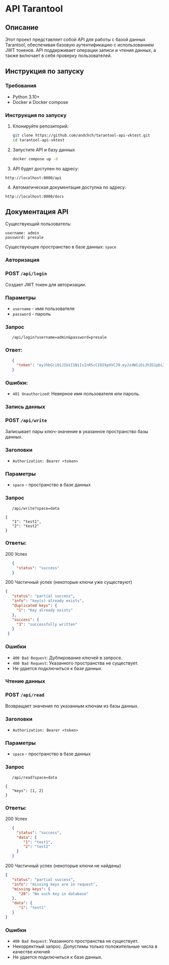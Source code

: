 # API Tarantool

## Описание

Этот проект представляет собой API для работы с базой данных Tarantool, 
обеспечивая базовую аутентификацию с использованием JWT токенов. 
API поддерживает операции записи и чтения данных, а также включает в себя проверку пользователей.

## Инструкция по запуску

### Требования

- Python 3.10+
- Docker и Docker compose

### Инструкция по запуску

1. Клонируйте репозиторий:
   ```bash
   git clone https://github.com/andchch/tarantool-api-vktest.git
   cd tarantool-api-vktest
   ```
2. Запустите API и базу данных
   ```bash
   docker compose up -d
   ```
3. API будет доступен по адресу:
```
http://localhost:8000/api
```
4. Автоматическая документация доступна по адресу:
```
http://localhost:8000/docs
```

## Документация API

Существующий пользователь: 
```
username: admin
password: presale
```
Существующее пространство в базе данных: `space`

### Авторизация

### POST `/api/login`

Создает JWT токен для авторизации.

### Параметры
* `username` - имя пользователя
* `password` - пароль

### Запрос
   ```
      /api/login?username=admin&password=presale
   ```

### Ответ:
   ```json
      {
        "token": "eyJhbGciOiJIUzI1NiIsInR5cCI6IkpXVCJ9.eyJzdWIiOiJhZG1pbiIsImV4cCI6MTcyNDE4MzkzMn0.Hg8k-9geSDakA9IY50yMrKQOqrjO8qgcgjv9H-fkRvM"
      }
   ```

### Ошибки:
* `401 Unauthorized`: Неверное имя пользователя или пароль.

### Запись данных

### POST `/api/write`

Записывает пары ключ-значение в указанное пространство базы данных.

### Заголовки
* `Authorization: Bearer <token>`

### Параметры
* `space` - пространство в базе данных

### Запрос
   ```
      /api/write?space=data
   
   {
      "1": "test1",
      "2": "test2"
   }
   ```

### Ответы:
200 Успех
   ```json
      {
        "status": "success"
      }
   ```
200 Частичный успех (некоторые ключи уже существуют)
   ```json
   {
      "status": "partial success",
      "info": "key(s) already exists",
      "duplicated keys": {
        "1": "Key already exists"
      },
      "success": {
        "3": "successfully written"
      }
    }
   ```
### Ошибки
* `400 Bad Request`: Дублирование ключей в запросе.
* `400 Bad Request`: Указанного пространства не существует.
* Не удается подключиться к базе данных.


### Чтение данных

### POST `/api/read`

Возвращает значения по указанным ключам из базы данных.

### Заголовки
* `Authorization: Bearer <token>`

### Параметры
* `space` - пространство в базе данных

### Запрос
   ```
      /api/read?space=data
   
   {
      "keys": [1, 2]
   }
   ```

### Ответы:
200 Успех
   ```json
      {
        "status": "success",
        "data": {
           "1": "test1",
           "2": "test2"
        }
      }
   ```
200 Частичный успех (некоторые ключи не найдены)
   ```json
   {
      "status": "partial success",
      "info": "missing keys are in request",
      "missing keys": {
         "20": "No such key in database"
      },
      "data": {
         "1": "test1"
      }
}
   ```
### Ошибки
* `400 Bad Request`: Указанного пространства не существует.
* Некорректный запрос. Допустимы только положительные числа в качестве ключей
* Не удается подключиться к базе данных.